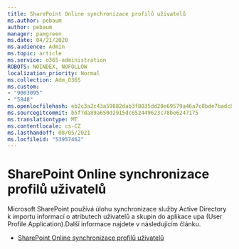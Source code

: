 ```yaml
---
title: SharePoint Online synchronizace profilů uživatelů
ms.author: pebaum
author: pebaum
manager: pamgreen
ms.date: 04/21/2020
ms.audience: Admin
ms.topic: article
ms.service: o365-administration
ROBOTS: NOINDEX, NOFOLLOW
localization_priority: Normal
ms.collection: Adm_O365
ms.custom:
- "9003095"
- "5848"
ms.openlocfilehash: eb2c3a2c43a59882dab3f8035dd20e69579a46a7c8bde7badc80310a1ab57f6e
ms.sourcegitcommit: b5f7da89a650d2915dc652449623c78be6247175
ms.translationtype: MT
ms.contentlocale: cs-CZ
ms.lasthandoff: 08/05/2021
ms.locfileid: "53957462"
---
```

# <a name="sharepoint-online-user-profile-synchronization"></a>SharePoint Online synchronizace profilů uživatelů

Microsoft SharePoint používá úlohu synchronizace služby Active Directory k importu informací o atributech uživatelů a skupin do aplikace upa (User Profile Application).Další informace najdete v následujícím článku.

- [SharePoint Online synchronizace profilů uživatelů](https://docs.microsoft.com/sharepoint/user-profile-sync)
